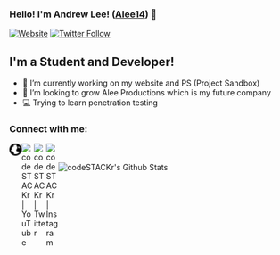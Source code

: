 ### Hello! I'm Andrew Lee! ([Alee14][website]) 👋

[![Website](https://img.shields.io/website?label=alee14.me&style=for-the-badge&url=https%3A%2F%2Falee14.me)](https://codestackr.com)
[![Twitter Follow](https://img.shields.io/twitter/follow/Alee14498?color=1DA1F2&logo=twitter&style=for-the-badge)](https://twitter.com/intent/follow?original_referer=https%3A%2F%2Fgithub.com%2FAlee14498&screen_name=Alee14498)

## I'm a Student and Developer!

- 🔭 I’m currently working on my website and PS (Project Sandbox)
- 💼 I’m looking to grow Alee Productions which is my future company
- 💻 Trying to learn penetration testing

### Connect with me:

[<img align="left" alt="alee14.me" width="22px" src="https://raw.githubusercontent.com/iconic/open-iconic/master/svg/globe.svg" />][website]
[<img align="left" alt="codeSTACKr | YouTube" width="22px" src="https://cdn.jsdelivr.net/npm/simple-icons@v3/icons/youtube.svg" />][youtube]
[<img align="left" alt="codeSTACKr | Twitter" width="22px" src="https://cdn.jsdelivr.net/npm/simple-icons@v3/icons/twitter.svg" />][twitter]
[<img align="left" alt="codeSTACKr | Instagram" width="22px" src="https://cdn.jsdelivr.net/npm/simple-icons@v3/icons/instagram.svg" />][instagram]

<br />
<br />

<img align="left" alt="codeSTACKr's Github Stats" src="https://github-readme-stats.alee14.vercel.app/api?username=Alee14&show_icons=true&hide_border=true" />

[website]: https://alee14.me
[twitter]: https://twitter.com/Alee14498
[youtube]: https://youtube.com/Andrew14Lee
[instagram]: https://instagram.com/Alee14498
<!--
**Alee14/Alee14** is a ✨ _special_ ✨ repository because its `README.md` (this file) appears on your GitHub profile.

Here are some ideas to get you started:

- 🔭 I’m currently working on ...
- 🌱 I’m currently learning ...
- 👯 I’m looking to collaborate on ...
- 🤔 I’m looking for help with ...
- 💬 Ask me about ...
- 📫 How to reach me: ...
- 😄 Pronouns: ...
- ⚡ Fun fact: ...
-->
